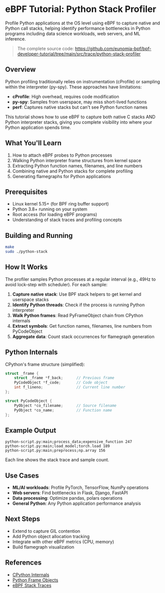 # eBPF Tutorial: Python Stack Profiler

Profile Python applications at the OS level using eBPF to capture native and Python call stacks, helping identify performance bottlenecks in Python programs including data science workloads, web servers, and ML inference.

> The complete source code: <https://github.com/eunomia-bpf/bpf-developer-tutorial/tree/main/src/trace/python-stack-profiler>

## Overview

Python profiling traditionally relies on instrumentation (cProfile) or sampling within the interpreter (py-spy). These approaches have limitations:
- **cProfile**: High overhead, requires code modification
- **py-spy**: Samples from userspace, may miss short-lived functions
- **perf**: Captures native stacks but can't see Python function names

This tutorial shows how to use eBPF to capture both native C stacks AND Python interpreter stacks, giving you complete visibility into where your Python application spends time.

## What You'll Learn

1. How to attach eBPF probes to Python processes
2. Walking Python interpreter frame structures from kernel space
3. Extracting Python function names, filenames, and line numbers
4. Combining native and Python stacks for complete profiling
5. Generating flamegraphs for Python applications

## Prerequisites

- Linux kernel 5.15+ (for BPF ring buffer support)
- Python 3.8+ running on your system
- Root access (for loading eBPF programs)
- Understanding of stack traces and profiling concepts

## Building and Running

```bash
make
sudo ./python-stack
```

## How It Works

The profiler samples Python processes at a regular interval (e.g., 49Hz to avoid lock-step with scheduler). For each sample:

1. **Capture native stack**: Use BPF stack helpers to get kernel and userspace stacks
2. **Identify Python threads**: Check if the process is running Python interpreter
3. **Walk Python frames**: Read PyFrameObject chain from CPython internals
4. **Extract symbols**: Get function names, filenames, line numbers from PyCodeObject
5. **Aggregate data**: Count stack occurrences for flamegraph generation

## Python Internals

CPython's frame structure (simplified):

```c
struct _frame {
    struct _frame *f_back;      // Previous frame
    PyCodeObject *f_code;       // Code object
    int f_lineno;               // Current line number
};

struct PyCodeObject {
    PyObject *co_filename;      // Source filename
    PyObject *co_name;          // Function name
};
```

## Example Output

```
python-script.py:main;process_data;expensive_function 247
python-script.py:main;load_model;torch.load 189
python-script.py:main;preprocess;np.array 156
```

Each line shows the stack trace and sample count.

## Use Cases

- **ML/AI workloads**: Profile PyTorch, TensorFlow, NumPy operations
- **Web servers**: Find bottlenecks in Flask, Django, FastAPI
- **Data processing**: Optimize pandas, polars operations
- **General Python**: Any Python application performance analysis

## Next Steps

- Extend to capture GIL contention
- Add Python object allocation tracking
- Integrate with other eBPF metrics (CPU, memory)
- Build flamegraph visualization

## References

- [CPython Internals](https://realpython.com/cpython-source-code-guide/)
- [Python Frame Objects](https://docs.python.org/3/c-api/frame.html)
- [eBPF Stack Traces](https://www.brendangregg.com/blog/2016-01-20/ebpf-offcpu-flame-graph.html)
